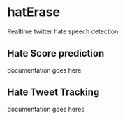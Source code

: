 # hatErase
Realtime twitter hate speech  detection

## Hate Score prediction
documentation goes here

## Hate Tweet Tracking
documentation goes heres
